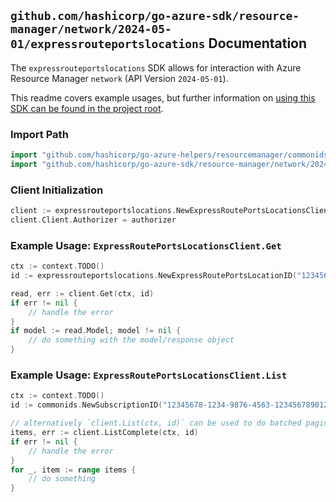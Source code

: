 
## `github.com/hashicorp/go-azure-sdk/resource-manager/network/2024-05-01/expressrouteportslocations` Documentation

The `expressrouteportslocations` SDK allows for interaction with Azure Resource Manager `network` (API Version `2024-05-01`).

This readme covers example usages, but further information on [using this SDK can be found in the project root](https://github.com/hashicorp/go-azure-sdk/tree/main/docs).

### Import Path

```go
import "github.com/hashicorp/go-azure-helpers/resourcemanager/commonids"
import "github.com/hashicorp/go-azure-sdk/resource-manager/network/2024-05-01/expressrouteportslocations"
```


### Client Initialization

```go
client := expressrouteportslocations.NewExpressRoutePortsLocationsClientWithBaseURI("https://management.azure.com")
client.Client.Authorizer = authorizer
```


### Example Usage: `ExpressRoutePortsLocationsClient.Get`

```go
ctx := context.TODO()
id := expressrouteportslocations.NewExpressRoutePortsLocationID("12345678-1234-9876-4563-123456789012", "expressRoutePortsLocationName")

read, err := client.Get(ctx, id)
if err != nil {
	// handle the error
}
if model := read.Model; model != nil {
	// do something with the model/response object
}
```


### Example Usage: `ExpressRoutePortsLocationsClient.List`

```go
ctx := context.TODO()
id := commonids.NewSubscriptionID("12345678-1234-9876-4563-123456789012")

// alternatively `client.List(ctx, id)` can be used to do batched pagination
items, err := client.ListComplete(ctx, id)
if err != nil {
	// handle the error
}
for _, item := range items {
	// do something
}
```
